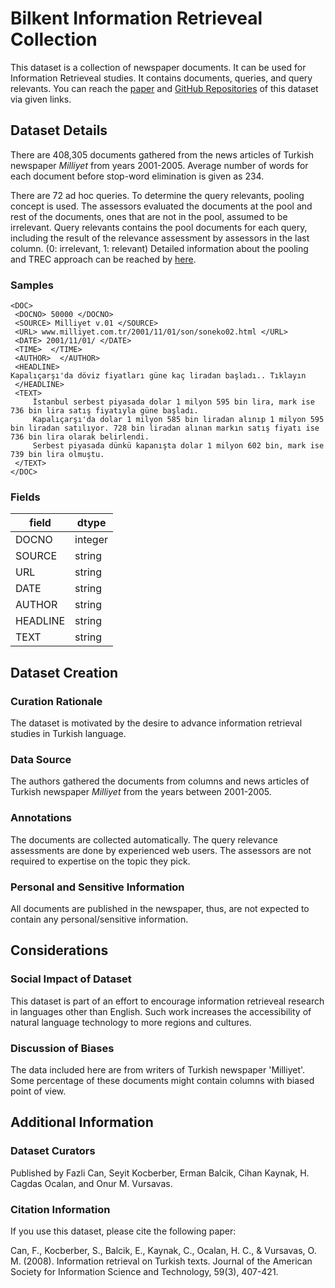 # Bilkent Information Retrieveal Collection


This dataset is a collection of newspaper documents. It can be used for Information Retrieveal studies. It contains documents, queries, and query relevants. You can reach the [paper]( http://repository.bilkent.edu.tr/bitstream/handle/11693/23211/Information%20retrieval%20on%20turkish%20texts.pdf?sequence=1&isAllowed=y) and [GitHub Repositories](https://github.com/BilkentInformationRetrievalGroup/MilliyetCollectionTREC) of this dataset via given links.


## Dataset Details



There are 408,305 documents gathered from the news articles of Turkish newspaper *Milliyet* from years 2001-2005. Average number of words for each document before stop-word elimination is given as 234. 

There are 72 ad hoc queries. To determine the query relevants, pooling concept is used. The assessors evaluated the documents at the pool and rest of the documents, ones that are not in the pool, assumed to be irrelevant. Query relevants contains the pool documents for each query, including the result of the relevance assessment by assessors in the last column. (0: irrelevant, 1: relevant) Detailed information about the pooling and TREC approach can be reached by [here](https://trec.nist.gov/presentations/TREC9/intro/sld018.htm).



### Samples


```
<DOC>
 <DOCNO> 50000 </DOCNO>
 <SOURCE> Milliyet v.01 </SOURCE>
 <URL> www.milliyet.com.tr/2001/11/01/son/soneko02.html </URL>
 <DATE> 2001/11/01/ </DATE>
 <TIME>  </TIME>
 <AUTHOR>  </AUTHOR>
 <HEADLINE>
Kapalıçarşı'da döviz fiyatları güne kaç liradan başladı.. Tıklayın 
 </HEADLINE>
 <TEXT>
     İstanbul serbest piyasada dolar 1 milyon 595 bin lira, mark ise 736 bin lira satış fiyatıyla güne başladı. 
     Kapalıçarşı'da dolar 1 milyon 585 bin liradan alınıp 1 milyon 595 bin liradan satılıyor. 728 bin liradan alınan markın satış fiyatı ise 736 bin lira olarak belirlendi. 
     Serbest piyasada dünkü kapanışta dolar 1 milyon 602 bin, mark ise 739 bin lira olmuştu.
 </TEXT>
</DOC>

```

### Fields


| field   | dtype   |
|----------|------------|
| DOCNO  | integer   |
| SOURCE| string |
| URL | string|
| DATE | string|
| AUTHOR | string|
| HEADLINE| string|
| TEXT | string


## Dataset Creation

### Curation Rationale
The dataset is motivated by the desire to advance information retrieval studies in Turkish language.

### Data Source


The authors gathered the documents from columns and news articles of Turkish newspaper *Milliyet* from the years between 2001-2005. 

### Annotations

The documents are collected automatically. The query relevance assessments are done by experienced web users. The assessors are not required to expertise on the topic they pick. 



### Personal and Sensitive Information

All documents are published in the newspaper, thus, are not expected to contain any personal/sensitive information.

## Considerations

### Social Impact of Dataset

This dataset is part of an effort to encourage information retrieveal research in languages other than English. Such work increases the accessibility of natural language technology to more regions and cultures.

### Discussion of Biases

The data included here are from writers of Turkish newspaper 'Milliyet'. Some percentage of these documents might contain columns with biased point of view.

## Additional Information

### Dataset Curators

Published by Fazli Can, Seyit Kocberber, Erman Balcik, Cihan Kaynak, H. Cagdas Ocalan, and Onur M. Vursavas. 

### Citation Information

If you use this dataset, please cite the following paper:

Can, F., Kocberber, S., Balcik, E., Kaynak, C., Ocalan, H. C., & Vursavas, O. M. (2008). Information retrieval on Turkish texts. Journal of the American Society for Information Science and Technology, 59(3), 407-421.

